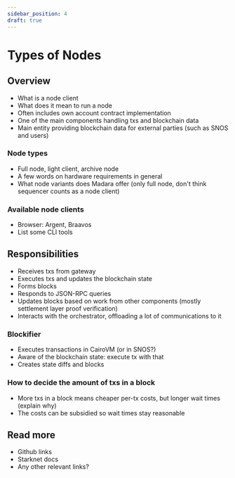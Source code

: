 ```yaml
---
sidebar_position: 4
draft: true
---
```


# Types of Nodes

## Overview

- What is a node client
- What does it mean to run a node
- Often includes own account contract implementation
- One of the main components handling txs and blockchain data
- Main entity providing blockchain data for external parties (such as SNOS and users)

### Node types

- Full node, light client, archive node
- A few words on hardware requirements in general
- What node variants does Madara offer (only full node, don't think sequencer counts as a node client)

### Available node clients

- Browser: Argent, Braavos
- List some CLI tools

## Responsibilities

- Receives txs from gateway
- Executes txs and updates the blockchain state
- Forms blocks
- Responds to JSON-RPC queries
- Updates blocks based on work from other components (mostly settlement layer proof verification)
- Interacts with the orchestrator, offloading a lot of communications to it

### Blockifier

- Executes transactions in CairoVM (or in SNOS?)
- Aware of the blockchain state: execute tx with that
- Creates state diffs and blocks

### How to decide the amount of txs in a block

- More txs in a block means cheaper per-tx costs, but longer wait times (explain why)
- The costs can be subsidied so wait times stay reasonable

## Read more

- Github links
- Starknet docs
- Any other relevant links?